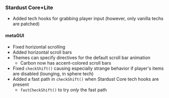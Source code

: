 ### Stardust Core+Lite
- Added tech hooks for grabbing player input (however, only vanilla techs are patched)

#### metaGUI
- Fixed horizontal scrolling
- Added horizontal scroll bars
- Themes can specify directives for the default scroll bar animation
  - Carbon now has accent-colored scroll bars
- Fixed `checkShift()` causing especially strange behavior if player's items are disabled (lounging, in sphere tech)
- Added a fast path in `checkShift()` when Stardust Core tech hooks are present
  - `fastCheckShift()` to try *only* the fast path
